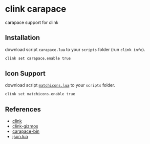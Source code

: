 # clink carapace

carapace support for clink

## Installation

download script `carapace.lua` to your `scripts` folder (run `clink info`).

```cmd
clink set carapace.enable true
```

## Icon Support 

download script  [`matchicons.lua`](https://raw.githubusercontent.com/chrisant996/clink-gizmos/refs/heads/main/matchicons.lua) to your `scripts` folder.

```cmd
clink set matchicons.enable true
```

## References

- [clink](https://github.com/chrisant996/clink)
- [clink-gizmos](https://github.com/chrisant996/clink-gizmos)
- [carapace-bin](https://github.com/carapace-sh/carapace-bin)
- [json.lua](https://github.com/rxi/json.lua)